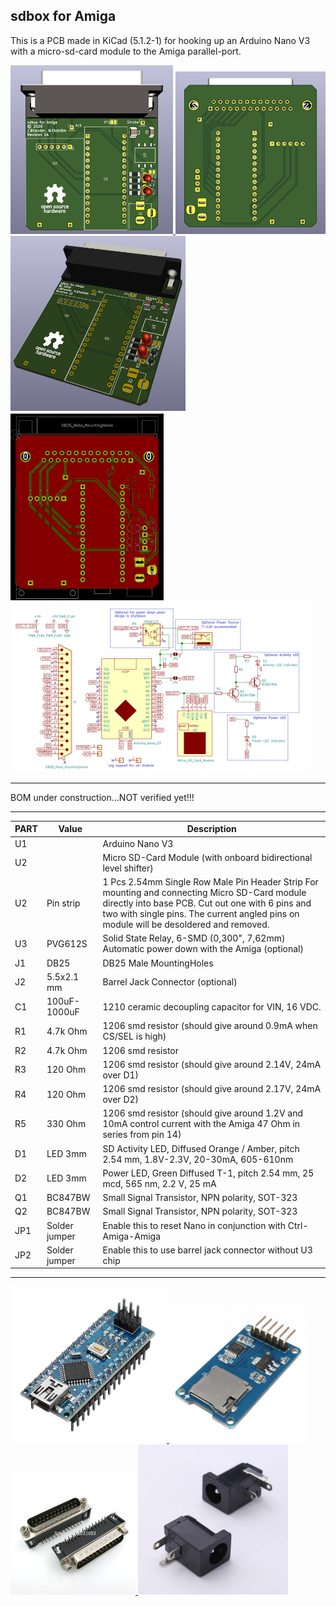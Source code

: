 ## sdbox for Amiga

This is a PCB made in KiCad (5.1.2-1) for hooking up an Arduino Nano V3 with a micro-sd-card module to the Amiga parallel-port.

<a href="../images/sdbox_rev_1a_pic1.png">
<img src="../images/sdbox_rev_1a_pic1.png" width="260" height="270">
</a>
<a href="../images/sdbox_rev_1a_pic2.png">
<img src="../images/sdbox_rev_1a_pic2.png" width="240" height="260">
</a>
<a href="../images/sdbox_rev_1a_pic3.png">
<img src="../images/sdbox_rev_1a_pic3.png" width="280" height="280">
</a>
<a href="../images/sdbox_rev_1a_pic4.png">
<img src="../images/sdbox_rev_1a_pic4.png" width="245" height="300">
</a>
<a href="../images/sdbox_schematics_rev_1a.png">
<img src="../images/sdbox_schematics_rev_1a.png" width="480" height="272">
</a>

***

BOM under construction...NOT verified yet!!!

***

PART  | Value | Description
----- | ----- | -------
U1    |       | Arduino Nano V3
U2    |       | Micro SD-Card Module (with onboard bidirectional level shifter)
U2    |Pin strip| 1 Pcs 2.54mm Single Row Male Pin Header Strip For mounting and connecting Micro SD-Card module directly into base PCB. Cut out one with 6 pins and two with single pins. The current angled pins on module will be desoldered and removed.
U3    |PVG612S| Solid State Relay, 6-SMD (0,300", 7,62mm) Automatic power down with the Amiga (optional)
J1    |DB25   | DB25 Male MountingHoles 
J2    |5.5x2.1 mm | Barrel Jack Connector (optional)
C1    |100uF-1000uF| 1210 ceramic decoupling capacitor for VIN, 16 VDC.
R1    |4.7k Ohm| 1206 smd resistor (should give around 0.9mA when CS/SEL is high)
R2    |4.7k Ohm| 1206 smd resistor
R3    |120 Ohm| 1206 smd resistor (should give around 2.14V, 24mA over D1)
R4    |120 Ohm| 1206 smd resistor (should give around 2.17V, 24mA over D2)
R5    |330 Ohm| 1206 smd resistor (should give around 1.2V and 10mA control current with the Amiga 47 Ohm in series from pin 14)
D1    |LED 3mm| SD Activity LED, Diffused Orange / Amber, pitch 2.54 mm, 1.8V-2.3V, 20-30mA, 605-610nm
D2    |LED 3mm| Power LED, Green Diffused T-1, pitch 2.54 mm, 25 mcd, 565 nm, 2.2 V, 25 mA
Q1    |BC847BW| Small Signal Transistor, NPN polarity, SOT-323
Q2    |BC847BW| Small Signal Transistor, NPN polarity, SOT-323
JP1   |Solder jumper| Enable this to reset Nano in conjunction with Ctrl-Amiga-Amiga
JP2   |Solder jumper| Enable this to use barrel jack connector without U3 chip

***

<a href="../images/arduino_nano_v3.jpg">
<img src="../images/arduino_nano_v3.jpg" width="250" height="250">
</a>
<a href="../images/micro_sd_card_module.jpg">
<img src="../images/micro_sd_card_module.jpg" width="220" height="220">
</a>
<a href="../images/d-sub_db25_male_plug_solder_connector.jpg">
<img src="../images/d-sub_db25_male_plug_solder_connector.jpg" width="200" height="200">
</a>
<a href="../images/barrel_jack_connector.jpg">
<img src="../images/barrel_jack_connector.jpg" width="240" height="240">
</a>
